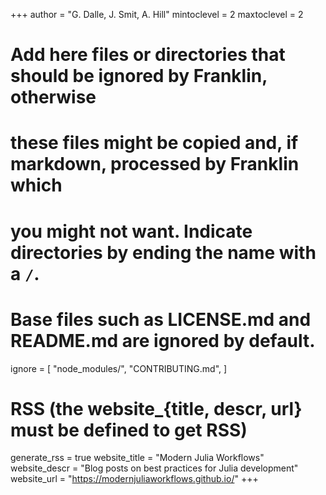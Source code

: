 <!--
Add here global page variables to use throughout your website.
-->
+++
author = "G. Dalle, J. Smit, A. Hill"
mintoclevel = 2
maxtoclevel = 2

# Add here files or directories that should be ignored by Franklin, otherwise
# these files might be copied and, if markdown, processed by Franklin which
# you might not want. Indicate directories by ending the name with a `/`.
# Base files such as LICENSE.md and README.md are ignored by default.
ignore = [
    "node_modules/",
    "CONTRIBUTING.md",
]

# RSS (the website_{title, descr, url} must be defined to get RSS)
generate_rss = true
website_title = "Modern Julia Workflows"
website_descr = "Blog posts on best practices for Julia development"
website_url   = "https://modernjuliaworkflows.github.io/"
+++

<!--
Add here global latex commands to use throughout your pages.
-->